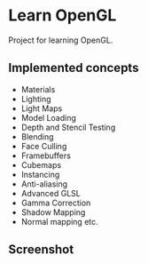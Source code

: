 # Learn OpenGL
Project for learning OpenGL.

## Implemented concepts
- Materials
- Lighting
- Light Maps
- Model Loading
- Depth and Stencil Testing
- Blending
- Face Culling
- Framebuffers
- Cubemaps
- Instancing
- Anti-aliasing
- Advanced GLSL
- Gamma Correction
- Shadow Mapping
- Normal mapping etc.

## Screenshot

